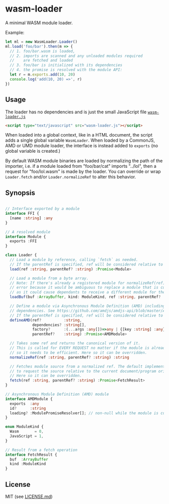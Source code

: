 # wasm-loader

A minimal WASM module loader.

Example:

```js
let ml = new WasmLoader.Loader()
ml.load('foo/bar').then(m => {
  // 1. foo/bar.wasm is loaded,
  // 2. imports are scanned and any unloaded modules required
  //    are fetched and loaded
  // 3. foo/bar is initialized with its dependencies
  // 4. the promise is resolved with the module API:
  let r = m.exports.add(10, 20)
  console.log('add(10, 20) =>', r)
})
```

## Usage

The loader has no dependencies and is just the small JavaScript file [`wasm-loader.js`](lib/wasm-loader.js)

```html
<script type="text/javascript" src="wasm-loader.js"></script>
```

When loaded into a global context, like in a HTML document, the script adds a single global variable `WasmLoader`. When loaded by a CommonJS, AMD or UMD module loader, the interface is instead added to `exports` (no global variable is created.)

By default WASM module binaries are loaded by normalizing the path of the importer, i.e. if a module loaded from "foo/bar/cat" imports "../lol", then a request for "foo/lol.wasm" is made by the loader. You can override or wrap `Loader.fetch` and/or `Loader.normalizeRef` to alter this behavior.

## Synopsis

```ts

// Interface exported by a module
interface FFI {
  [name :string] :any
}

// A resolved module
interface Module {
  exports :FFI
}

class Loader {
  // Load a module by reference, calling `fetch` as needed.
  // If the parentRef is specified, ref will be considered relative to the parentRef.
  load(ref :string, parentRef? :string) :Promise<Module>

  // Load a module from a byte array.
  // Note: If there's already a registered module for normalizeRef(ref), this throws as
  // error because it would be ambiguous to replace a module that is currently loading
  // as it could cause dependants to receive a different module for the same ref.
  loadBuf(buf :ArrayBuffer, kind: ModuleKind, ref :string, parentRef? :string) :Promise<Module>

  // Define a module via Asynchronous Module Definition (AMD) including resolution of any
  // dependencies. See https://github.com/amdjs/amdjs-api/blob/master/AMD.md for more info.
  // If the parentRef is specified, ref will be considered relative to the parentRef.
  defineAMD(ref?          :string,
            dependencies? :string[],
            factory?      :(...args :any[])=>any | {[key :string] :any}, // (required)
            parentRef?    :string) :Promise<AMDModule>

  // Takes some ref and returns the canonical version of it.
  // This is called for EVERY REQUEST no matter if the module is already loaded,
  // so it needs to be efficient. Here so it can be overridden.
  normalizeRef(ref :string, parentRef? :string) :string

  // Fetches module source from a normalized ref. The default implementation uses `fetch`
  // to request the source relative to the current document/program origin.
  // Here so it can be overridden.
  fetch(ref :string, parentRef? :string) :Promise<FetchResult>
}

// Asynchronous Module Definition (AMD) module
interface AMDModule {
  exports  :any
  id?      :string
  loading? :ModulePromiseResolver[]; // non-null while the module is currently loading
}

enum ModuleKind {
  Wasm       = 0,
  JavaScript = 1,
}

// Result from a fetch operation
interface FetchResult {
  buf  :ArrayBuffer
  kind :ModuleKind
}
```

## License

MIT (see [LICENSE.md](LICENSE.md))
